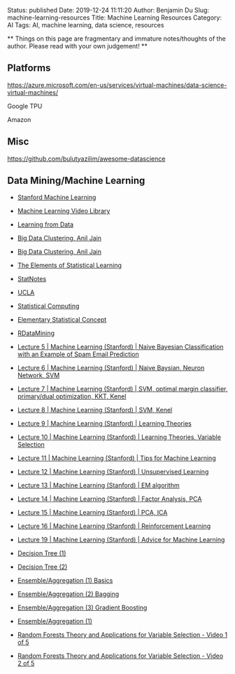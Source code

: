 Status: published
Date: 2019-12-24 11:11:20
Author: Benjamin Du
Slug: machine-learning-resources
Title: Machine Learning Resources
Category: AI
Tags: AI, machine learning, data science, resources

**
Things on this page are fragmentary and immature notes/thoughts of the author.
Please read with your own judgement!
**

## Platforms

https://azure.microsoft.com/en-us/services/virtual-machines/data-science-virtual-machines/

Google TPU

Amazon


## Misc

https://github.com/bulutyazilim/awesome-datascience


## Data Mining/Machine Learning
- [Stanford Machine Learning](http://www.holehouse.org/mlclass/)  
- [Machine Learning Video Library](http://work.caltech.edu/library/index.html)  
- [Learning from Data](http://work.caltech.edu/telecourse.html)  
- [Big Data Clustering, Anil Jain](http://videolectures.net/single_jain_bigdata/)  
- [Big Data Clustering, Anil Jain](http://www.youtube.com/watch?v=nL55ixBbcMU)  
- [The Elements of Statistical Learning](http://www.stanford.edu/~hastie/Papers/ESLII.pdf)  
- [StatNotes](http://faculty.chass.ncsu.edu/garson/PA765/statnote.htm)  
- [UCLA](http://www.ats.ucla.edu/stat/stata/whatstat/default.htm)  
- [Statistical Computing](http://www.ats.ucla.edu/stat/)  
- [Elementary Statistical Concept](http://www.statsoft.com/textbook/elementary-statistics-concepts/)  
- [RDataMining](http://www.rdatamining.com/)



- [Lecture 5 | Machine Learning (Stanford) | Naive Bayesian Classification with an Example of Spam Email Prediction](https://www.youtube.com/watch?v=qRJ3GKMOFrE)  
- [Lecture 6 | Machine Learning (Stanford) | Naive Baysian, Neuron Network, SVM](https://www.youtube.com/watch?v=qyyJKd-zXRE)  
- [Lecture 7 | Machine Learning (Stanford) | SVM, optimal margin classifier, primary/dual optimization, KKT, Kenel](https://www.youtube.com/watch?v=s8B4A5ubw6c)  
- [Lecture 8 | Machine Learning (Stanford) | SVM, Kenel](https://www.youtube.com/watch?v=bUv9bfMPMb4)  
- [Lecture 9 | Machine Learning (Stanford) | Learning Theories](https://www.youtube.com/watch?v=tojaGtMPo5U)  
- [Lecture 10 | Machine Learning (Stanford) | Learning Theories, Variable Selection](https://www.youtube.com/watch?v=0kWZoyNRxTY)  
- [Lecture 11 | Machine Learning (Stanford) | Tips for Machine Learning](https://www.youtube.com/watch?v=sQ8T9b-uGVE)  
- [Lecture 12 | Machine Learning (Stanford) | Unsupervised Learning](https://www.youtube.com/watch?v=ZZGTuAkF-Hw)  
- [Lecture 13 | Machine Learning (Stanford) | EM algorithm](https://www.youtube.com/watch?v=LBtuYU-HfUg)  
- [Lecture 14 | Machine Learning (Stanford) | Factor Analysis, PCA](https://www.youtube.com/watch?v=ey2PE5xi9-A)  
- [Lecture 15 | Machine Learning (Stanford) | PCA, ICA](https://www.youtube.com/watch?v=QGd06MTRMHs)  
- [Lecture 16 | Machine Learning (Stanford) | Reinforcement Learning](https://www.youtube.com/watch?v=RtxI449ZjSc)  

- [Lecture 19 | Machine Learning (Stanford) | Advice for Machine Learning](https://www.youtube.com/watch?v=UFH5ibWnA7g)
- [Decision Tree (1)](https://www.youtube.com/watch?v=WOOTNBxbi8c)  
- [Decision Tree (2)](https://www.youtube.com/watch?v=U2A-g6-Prrs)  
- [Ensemble/Aggregation (1) Basics](https://www.youtube.com/watch?v=Yvn3--rIdZg)  
- [Ensemble/Aggregation (2) Bagging](https://www.youtube.com/watch?v=Yvn3--rIdZg)  
- [Ensemble/Aggregation (3) Gradient Boosting](https://www.youtube.com/watch?v=Yvn3--rIdZg)  
- [Ensemble/Aggregation (1)](https://www.youtube.com/watch?v=Yvn3--rIdZg)  


- [Random Forests Theory and Applications for Variable Selection - Video 1 of 5](https://www.youtube.com/watch?v=IO7F1-PlKNM)
- [Random Forests Theory and Applications for Variable Selection - Video 2 of 5](https://www.youtube.com/watch?v=cQrvTYVN0ko)

